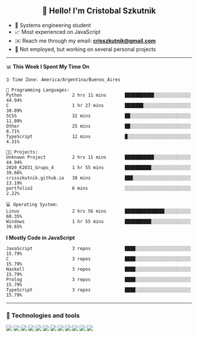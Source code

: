 <h2 align="center">👋 Hello! I'm Cristobal Szkutnik</h2>

- 📖  Systems engineering student
- 📈  Most experienced on JavaScript
- ✉️  Reach me through my email: **crisszkutnik@gmail.com**
- 🏢  Not employed, but working on several personal projects

-------

<!--START_SECTION:waka-->
📊 **This Week I Spent My Time On** 

```text
⌚︎ Time Zone: America/Argentina/Buenos_Aires

💬 Programming Languages: 
Python                   2 hrs 11 mins       ███████████░░░░░░░░░░░░░░   44.94% 
C                        1 hr 27 mins        ███████░░░░░░░░░░░░░░░░░░   30.09% 
SCSS                     32 mins             ██░░░░░░░░░░░░░░░░░░░░░░░   11.09% 
Other                    25 mins             ██░░░░░░░░░░░░░░░░░░░░░░░   8.71% 
TypeScript               12 mins             █░░░░░░░░░░░░░░░░░░░░░░░░   4.31%

🐱‍💻 Projects: 
Unknown Project          2 hrs 11 mins       ███████████░░░░░░░░░░░░░░   44.94% 
2020_K2031_Grupo_4       1 hr 55 mins        ██████████░░░░░░░░░░░░░░░   39.66% 
crisszkutnik.github.io   38 mins             ███░░░░░░░░░░░░░░░░░░░░░░   13.19% 
portfolio2               6 mins              ░░░░░░░░░░░░░░░░░░░░░░░░░   2.22%

💻 Operating System: 
Linux                    2 hrs 56 mins       ███████████████░░░░░░░░░░   60.35% 
Windows                  1 hr 55 mins        ██████████░░░░░░░░░░░░░░░   39.65%

```

**I Mostly Code in JavaScript** 

```text
JavaScript               3 repos             ████░░░░░░░░░░░░░░░░░░░░░   15.79% 
C                        3 repos             ████░░░░░░░░░░░░░░░░░░░░░   15.79% 
Haskell                  3 repos             ████░░░░░░░░░░░░░░░░░░░░░   15.79% 
Prolog                   3 repos             ████░░░░░░░░░░░░░░░░░░░░░   15.79% 
TypeScript               3 repos             ████░░░░░░░░░░░░░░░░░░░░░   15.79%

```



<!--END_SECTION:waka-->

-------

### 🔧 Technologies and tools
<div>
  <img src="https://img.shields.io/badge/node.js%20-%2343853D.svg?&style=for-the-badge&logo=node.js&logoColor=white"/>
  <img src="https://img.shields.io/badge/javascript%20-%23323330.svg?&style=for-the-badge&logo=javascript&logoColor=%23F7DF1E"/>
  <img src="https://img.shields.io/badge/typescript%20-%23007ACC.svg?&style=for-the-badge&logo=typescript&logoColor=white"/>
  <img src="https://img.shields.io/badge/html5%20-%23E34F26.svg?&style=for-the-badge&logo=html5&logoColor=white"/>
  <img src="https://img.shields.io/badge/css3%20-%231572B6.svg?&style=for-the-badge&logo=css3&logoColor=white"/>
  <img src="https://img.shields.io/badge/c%20-%2300599C.svg?&style=for-the-badge&logo=c&logoColor=white"/>
  <img src="https://img.shields.io/badge/react%20-%2320232a.svg?&style=for-the-badge&logo=react&logoColor=%2361DAFB"/>
  <img src="https://img.shields.io/badge/express.js%20-%23404d59.svg?&style=for-the-badge"/>
  <img src="https://img.shields.io/badge/bootstrap%20-%23563D7C.svg?&style=for-the-badge&logo=bootstrap&logoColor=white"/>
  <img src="https://img.shields.io/badge/git%20-%23F05033.svg?&style=for-the-badge&logo=git&logoColor=white"/>
  <img src="https://img.shields.io/badge/heroku%20-%23430098.svg?&style=for-the-badge&logo=heroku&logoColor=white"/>
  <img src ="https://img.shields.io/badge/MongoDB-%234ea94b.svg?&style=for-the-badge&logo=mongodb&logoColor=white"/>
 </div>
